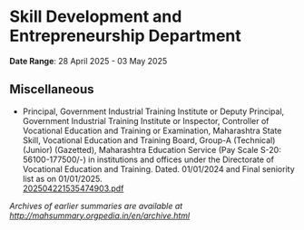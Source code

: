 # Skill Development and Entrepreneurship Department

**Date Range**: 28 April 2025 - 03 May 2025


## Miscellaneous
- Principal, Government Industrial Training Institute or Deputy Principal, Government Industrial Training Institute or Inspector, Controller of Vocational Education and Training or Examination, Maharashtra State Skill, Vocational Education and Training Board, Group-A (Technical) (Junior) (Gazetted), Maharashtra Education Service (Pay Scale S-20: 56100-177500/-) in institutions and offices under the Directorate of Vocational Education and Training. Dated. 01/01/2024 and Final seniority list as on 01/01/2025.\
  [202504221535474903.pdf](https://gr.maharashtra.gov.in/Site/Upload/Government%20Resolutions/English/202504221535474903.pdf)


*Archives of earlier summaries are available at http://mahsummary.orgpedia.in/en/archive.html*